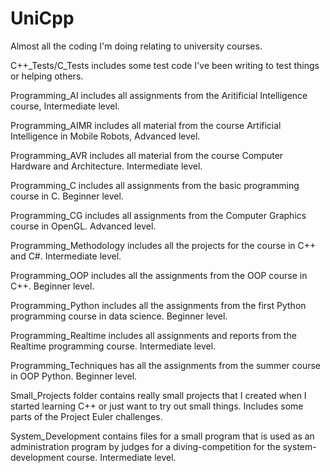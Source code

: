 # UniCpp
Almost all the coding I'm doing relating to university courses.

C++_Tests/C_Tests includes some test code I've been writing to test things or helping others.

Programming_AI includes all assignments from the Aritificial Intelligence course, Intermediate level.

Programming_AIMR includes all material from the course Artificial Intelligence in Mobile Robots, Advanced level.

Programming_AVR includes all material from the course Computer Hardware and Architecture. Intermediate level.

Programming_C includes all assignments from the basic programming course in C. Beginner level.

Programming_CG includes all assignments from the Computer Graphics course in OpenGL. Advanced level.

Programming_Methodology includes all the projects for the course in C++ and C#. Intermediate level.

Programming_OOP includes all the assignments from the OOP course in C++. Beginner level.

Programming_Python includes all the assignments from the first Python programming course in data science. Beginner level.

Programming_Realtime includes all assignments and reports from the Realtime programming course. Intermediate level.

Programming_Techniques has all the assignments from the summer course in OOP Python. Beginner level.

Small_Projects folder contains really small projects that I created when I started learning C++ or just want to try out small things. Includes some parts of the Project Euler challenges.

System_Development contains files for a small program that is used as an administration program by judges for a diving-competition for the system-development course. Intermediate level.
